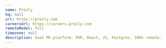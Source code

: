 ```yaml
---
name: Prezly
hq: null
url: https://prezly.com
careersUrl: https://careers.prezly.com
remoteModel: full
timezone: null
description: SaaS PR platform. PHP, React, JS, Postgres. 100% remote.
---
```

